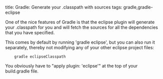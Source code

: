 title: Gradle: Generate your .classpath with sources
tags: gradle,gradle-eclipse

One of the nice features of Gradle is that the eclipse plugin will generate your .classpath for you and will fetch the sources for all the dependencies that you have specified.

This comes by default by running 'gradle eclipse', but you can also run it separately, thereby not modifying any of your other eclipse project files:

		gradle eclipseClasspath

You obviously have to "apply plugin: 'eclipse'" at the top of your build.gradle file.
